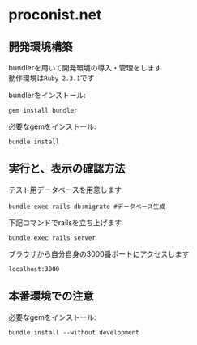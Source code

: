 proconist.net
=============

開発環境構築
----------
bundlerを用いて開発環境の導入・管理をします  
動作環境は`Ruby 2.3.1`です

bundlerをインストール:  
```
gem install bundler
```

必要なgemをインストール:  
```
bundle install
```

実行と、表示の確認方法
----------
テスト用データベースを用意します
```
bundle exec rails db:migrate #データベース生成
```

下記コマンドでrailsを立ち上げます
```
bundle exec rails server
```

ブラウザから自分自身の3000番ポートにアクセスします
```
localhost:3000
```

本番環境での注意
----------

必要なgemをインストール:  
```
bundle install --without development
```

